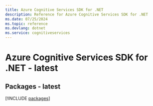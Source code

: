 ```yaml
---
title: Azure Cognitive Services SDK for .NET
description: Reference for Azure Cognitive Services SDK for .NET
ms.date: 07/25/2024
ms.topic: reference
ms.devlang: dotnet
ms.service: cognitiveservices
---
```

# Azure Cognitive Services SDK for .NET - latest
## Packages - latest
[!INCLUDE [packages](cognitive-services-index.md)]